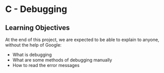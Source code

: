 # C - Debugging

## Learning Objectives

At the end of this project, we are expected to be able to explain to anyone, without the help of Google:

   *  What is debugging
   *  What are some methods of debugging manually
   * How to read the error messages
